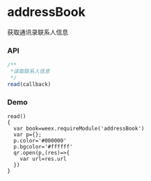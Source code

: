 # addressBook

获取通讯录联系人信息

### API

```js
/**
 *读取联系人信息
 */
read(callback)
```

### Demo

```
read()
{
  var book=weex.requireModule('addressBook')
  var p={};
  p.color='#000000'
  p.bgcolor='#ffffff'
  qr.open(p,(res)=>{
    var url=res.url
  })
}
```



